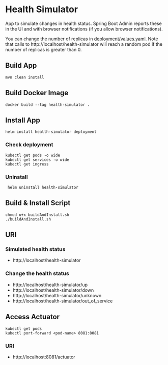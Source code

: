 # Health Simulator

App to simulate changes in health status. Spring Boot Admin reports these in the UI and with browser notifications (if you allow browser notifications).

You can change the number of replicas in [deployment/values.yaml](deployment/values.yaml). Note that calls to http://localhost/health-simulator will reach a random pod if the number of replicas is greater than 0.

## Build App

    mvn clean install

## Build Docker Image

    docker build --tag health-simulator .

## Install App

    helm install health-simulator deployment

### Check deployment

    kubectl get pods -o wide
    kubectl get services -o wide
    kubectl get ingress

### Uninstall

     helm uninstall health-simulator

## Build & Install Script

    chmod u+x buildAndInstall.sh
    ./buildAndInstall.sh

## URI

### Simulated health status

- http://localhost/health-simulator

### Change the health status

- http://localhost/health-simulator/up
- http://localhost/health-simulator/down
- http://localhost/health-simulator/unknown
- http://localhost/health-simulator/out_of_service

## Access Actuator

    kubectl get pods
    kubectl port-forward <pod-name> 8081:8081

### URI

- http://localhost:8081/actuator
